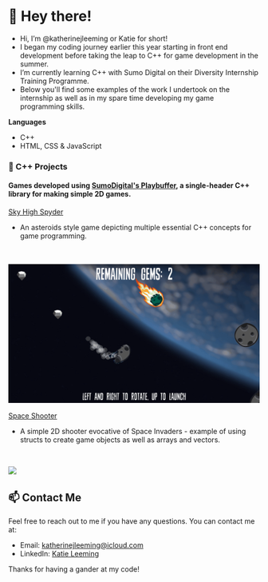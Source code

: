 # 👋 Hey there!
- Hi, I’m @katherinejleeming or Katie for short!
- I began my coding journey earlier this year starting in front end development before taking the leap to C++ for game development in the summer.
- I’m currently learning C++ with Sumo Digital on their Diversity Internship Training Programme.
- Below you'll find some examples of the work I undertook on the internship as well as in my spare time developing my game programming skills.

**Languages**
- C++
- HTML, CSS & JavaScript


### 🌱 C++ Projects
#### Games developed using [SumoDigital's Playbuffer](https://github.com/sumo-digital-academy/playbuffer), a single-header C++ library for making simple 2D games.
[Sky High Spyder](https://github.com/katherinejleeming/sky-high-spyder)
- An asteroids style game depicting multiple essential C++ concepts for game programming.
</br>

![](https://github.com/katherinejleeming/katherinejleeming/blob/main/skyhighspyder1.gif)

[Space Shooter](https://github.com/katherinejleeming/SpaceShooter)
- A simple 2D shooter evocative of Space Invaders - example of using structs to create game objects as well as arrays and vectors.
</br>

![](https://github.com/katherinejleeming/katherinejleeming/blob/main/spaceshooternew.gif)

## 📫 Contact Me
Feel free to reach out to me if you have any questions. You can contact me at:

- Email: [katherinejleeming@icloud.com](katherinejleeming@icloud.com)
- LinkedIn: [Katie Leeming](https://www.linkedin.com/in/katie-leeming-764a44178/)

Thanks for having a gander at my code!

<!---
katherinejleeming/katherinejleeming is a ✨ special ✨ repository because its `README.md` (this file) appears on your GitHub profile.
You can click the Preview link to take a look at your changes.
--->
